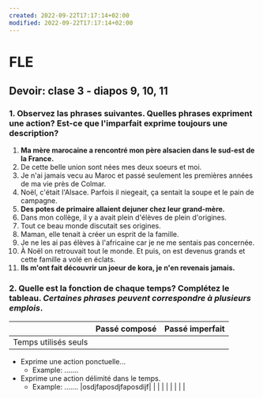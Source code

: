 ```yaml
---
created: 2022-09-22T17:17:14+02:00
modified: 2022-09-22T17:17:14+02:00
---
```


# FLE

## Devoir: clase 3 - diapos 9, 10, 11

### 1. Observez las phrases suivantes. Quelles phrases expriment une action? Est-ce que l'imparfait exprime toujours une description?

1. **Ma mère marocaine a rencontré mon père alsacien dans le sud-est de la France.**
2. De cette belle union sont nées mes deux soeurs et moi.
3. Je n'ai jamais vecu au Maroc et passé seulement les premières années de ma vie près de Colmar.
4. Noël, c'était l'Alsace. Parfois il niegeait, ça sentait la soupe et le pain de campagne.
5. **Des potes de primaire allaient dejuner chez leur grand-mère.**
6. Dans mon collège, il y a avait plein d'élèves de plein d'origines.
7. Tout ce beau monde discutait ses origines.
8. Maman, elle tenait à créer un esprit de la famille.
9. Je ne les ai pas élèves à l'africaine car je ne me sentais pas concernée.
10. À Noël on retrouvait tout le monde. Et puis, on est devenus grands et cette famille a volé en éclats.
11. **Ils m'ont fait découvrir un joeur de kora, je n'en revenais jamais.**

### 2. Quelle est la fonction de chaque temps? Complétez le tableau. _Certaines phrases peuvent correspondre à plusieurs emplois_.

|                   | Passé composé | Passé imperfait |
| :--------------: | :------------------------: | :------------------------: |
| Temps utilisés seuls | 
- Exprime une action ponctuelle...
  - Example: .......
- Exprime une action délimité dans le temps.
  - Example: .......  |osdjfaposdjfaposdijf|
| | | |
| | | |
